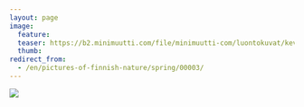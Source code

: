 ```yaml
---
layout: page
image:
  feature:
  teaser: https://b2.minimuutti.com/file/minimuutti-com/luontokuvat/kev%C3%A4t/IMG_20130510_055157-245px.jpg
  thumb:
redirect_from:
  - /en/pictures-of-finnish-nature/spring/00003/
---
```


![](https://b2.minimuutti.com/file/minimuutti-com/luontokuvat/kev%C3%A4t/IMG_20130510_055157-800px.jpg)

